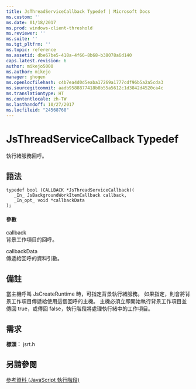 ```yaml
---
title: JsThreadServiceCallback Typedef | Microsoft Docs
ms.custom: ''
ms.date: 01/18/2017
ms.prod: windows-client-threshold
ms.reviewer: ''
ms.suite: ''
ms.tgt_pltfrm: ''
ms.topic: reference
ms.assetid: dbe67be5-418a-4f66-8b68-b38078a6d140
caps.latest.revision: 6
author: mikejo5000
ms.author: mikejo
manager: ghogen
ms.openlocfilehash: c4b7ea4d0d5eaba17269a1777cdf96b5a2a5cda3
ms.sourcegitcommit: aadb9588877418b8b55a5612c1d3842d4520ca4c
ms.translationtype: HT
ms.contentlocale: zh-TW
ms.lasthandoff: 10/27/2017
ms.locfileid: "24568768"
---
```

# <a name="jsthreadservicecallback-typedef"></a>JsThreadServiceCallback Typedef
執行緒服務回呼。  
  
## <a name="syntax"></a>語法  
  
```  
typedef bool (CALLBACK *JsThreadServiceCallback)(  
   _In_ JsBackgroundWorkItemCallback callback,  
   _In_opt_ void *callbackData  
);  
```  
  
#### <a name="parameters"></a>參數  
 callback  
 背景工作項目的回呼。  
  
 callbackData  
 傳遞給回呼的資料引數。  
  
## <a name="remarks"></a>備註  
 當主機呼叫 JsCreateRuntime 時，可指定背景執行緒服務。 如果指定，則會將背景工作項目傳遞給使用這個回呼的主機。 主機必須立即開始執行背景工作項目並傳回 true，或傳回 false，執行階段將處理執行緒中的工作項目。  
  
## <a name="requirements"></a>需求  
 **標頭：** jsrt.h  
  
## <a name="see-also"></a>另請參閱  
 [參考資料 (JavaScript 執行階段)](../chakra-hosting/reference-javascript-runtime.md)